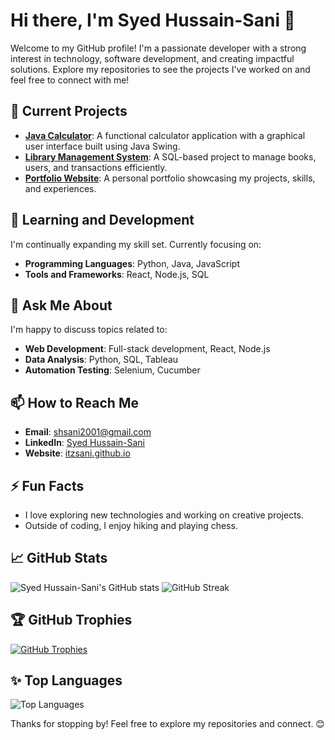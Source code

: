 # Hi there, I'm Syed Hussain-Sani 👋

Welcome to my GitHub profile! I'm a passionate developer with a strong interest in technology, software development, and creating impactful solutions. Explore my repositories to see the projects I've worked on and feel free to connect with me!

## 🔭 Current Projects

- **[Java Calculator](https://github.com/itzsani/java-calculator)**: A functional calculator application with a graphical user interface built using Java Swing.
- **[Library Management System](https://github.com/itzsani/library-management-system)**: A SQL-based project to manage books, users, and transactions efficiently.
- **[Portfolio Website](https://github.com/itzsani/portfolio-website)**: A personal portfolio showcasing my projects, skills, and experiences.

## 🌱 Learning and Development

I'm continually expanding my skill set. Currently focusing on:

- **Programming Languages**: Python, Java, JavaScript
- **Tools and Frameworks**: React, Node.js, SQL

## 💬 Ask Me About

I'm happy to discuss topics related to:

- **Web Development**: Full-stack development, React, Node.js
- **Data Analysis**: Python, SQL, Tableau
- **Automation Testing**: Selenium, Cucumber

## 📫 How to Reach Me

- **Email**: [shsani2001@gmail.com](mailto:shsani2001@gmail.com)
- **LinkedIn**: [Syed Hussain-Sani](https://www.linkedin.com/in/syed-hussain-sani)
- **Website**: [itzsani.github.io](https://itzsani.github.io)

## ⚡ Fun Facts

- I love exploring new technologies and working on creative projects.
- Outside of coding, I enjoy hiking and playing chess.

## 📈 GitHub Stats

![Syed Hussain-Sani's GitHub stats](https://github-readme-stats.vercel.app/api?username=itzsani&show_icons=true&theme=dark)
![GitHub Streak](http://github-readme-streak-stats.herokuapp.com?user=itzsani&theme=dark&background=000000)

## 🏆 GitHub Trophies

[![GitHub Trophies](https://github-profile-trophy.vercel.app/?username=itzsani&theme=darkhub)](https://github.com/ryo-ma/github-profile-trophy)

## ✨ Top Languages

![Top Languages](https://github-readme-stats.vercel.app/api/top-langs/?username=itzsani&layout=compact&theme=dark)

Thanks for stopping by! Feel free to explore my repositories and connect. 😊
